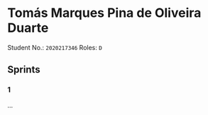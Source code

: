 # Tomás Marques Pina de Oliveira Duarte

Student No.: `2020217346`
Roles: `D`

## Sprints

### 1

...
